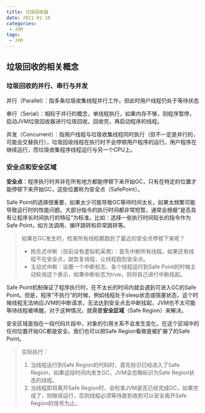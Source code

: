 ```yaml
---
title: 垃圾回收器
date: 2021-01-10
categories:
 - JVM
tags:
 - JVM
---
```


## 垃圾回收的相关概念

### 垃圾回收的并行、串行与并发

并行（Parallel）：指多条垃圾收集线程并行工作，但此时用户线程仍处于等待状态

串行（Serial）：相较于并行的概念，单线程执行，如果内存不够，则程序暂停，启动JVM垃圾回收器进行垃圾回收。回收完，再启动程序的线程。

并发（Concurrent）：指用户线程与垃圾收集线程同时执行（但不一定是并行的，可能会交替执行），垃圾回收线程在执行时不会停顿用户程序的运行。用户程序在继续运行，而垃圾收集程序线程运行与另一个CPU上。

### 安全点和安全区域

**安全点**：程序执行时并非在所有地方都能停顿下来开始GC，只有在特定的位置才能停顿下来开始GC，这些位置称为安全点（SafePoint）。

Safe Point的选择很重要，如果太少可能导致GC等待时间太长，如果太频繁可能导致运行时的性能问题。大部分指令的执行时间都非常短暂，通常会根据“是否具有让程序长时间执行的特征”为标准。比如：选择一些执行时间较长的指令作为Safe Point，如方法调用、循环跳转和异常跳转等。

> 如果在GC发生时，检查所有线程都跑到了最近的安全点停顿下来呢？
>
> - 抢先式中断（目前没有虚拟机采用）：首先中断所有线程。如果还有线程不在安全点，就恢复线程，让线程跑到安全点。
> - 主动式中断：设置一个中断标志，各个线程运行到Safe Point的时候主动轮询这个表示，如果中断标志为true，则将自己进行中断挂起。

Safe Point机制保证了程序执行时，在不太长的时间内就会遇到可进入GC的Safe Point。但是，程序“不执行”的时候，例如线程处于sleep状态或阻塞状态，这个时候线程无法响应JVM的中断请求，无法达到安全点去中断挂起，JVM也不太可能等待线程被唤醒。对于这种情况，就需要**安全区域**（Safe Region）来解决。

安全区域是指在一段代码片段中，对象的引用关系不会发生变化，在这个区域中的任何位置开始GC都是安全。我们也可以把Safe Region看做是被扩展了的Safe Point。

> 实际执行：
>
> 1. 当线程运行到Safe Region的代码时，首先标识已经进入了Safe Region，如果这段时间内发生GC，JVM会忽略标识为Safe Region状态的线程。
> 2. 当线程即将离开Safe Region时，会检查JVM是否已经完成GC，如果完成了，则继续运行，否则线程必须等待直到收到可以安全离开Safe Region的信号为止。